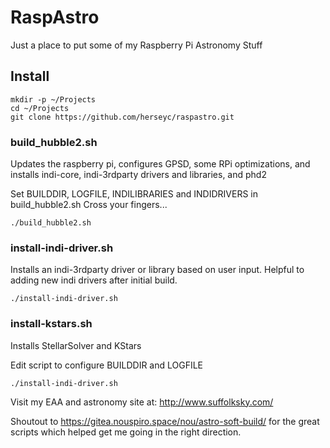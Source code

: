 # RaspAstro

Just a place to put some of my Raspberry Pi Astronomy Stuff




## Install
```
mkdir -p ~/Projects
cd ~/Projects
git clone https://github.com/herseyc/raspastro.git
```

### build_hubble2.sh
Updates the raspberry pi, configures GPSD, some RPi optimizations, and  installs indi-core, indi-3rdparty drivers and libraries, and phd2

Set BUILDDIR, LOGFILE, INDILIBRARIES and INDIDRIVERS in build_hubble2.sh
Cross your fingers...
```
./build_hubble2.sh
```

### install-indi-driver.sh
Installs an indi-3rdparty driver or library based on user input.  Helpful to adding new indi drivers after initial build.

```
./install-indi-driver.sh
```

### install-kstars.sh
Installs StellarSolver and KStars

Edit script to configure BUILDDIR and LOGFILE
```
./install-indi-driver.sh
```

Visit my EAA and astronomy site at: http://www.suffolksky.com/


Shoutout to https://gitea.nouspiro.space/nou/astro-soft-build/ for the great scripts which helped get me going in the right direction.


